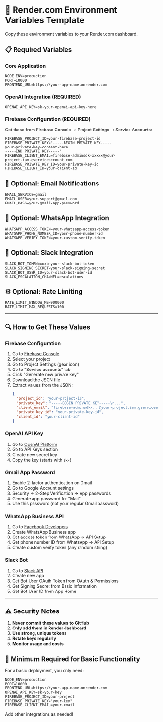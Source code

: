 # 🔐 Render.com Environment Variables Template

Copy these environment variables to your Render.com dashboard.

## 📋 **Required Variables**

### **Core Application**
```
NODE_ENV=production
PORT=10000
FRONTEND_URL=https://your-app-name.onrender.com
```

### **OpenAI Integration (REQUIRED)**
```
OPENAI_API_KEY=sk-your-openai-api-key-here
```

### **Firebase Configuration (REQUIRED)**
Get these from Firebase Console → Project Settings → Service Accounts:

```
FIREBASE_PROJECT_ID=your-firebase-project-id
FIREBASE_PRIVATE_KEY="-----BEGIN PRIVATE KEY-----
your-private-key-content-here
-----END PRIVATE KEY-----"
FIREBASE_CLIENT_EMAIL=firebase-adminsdk-xxxxx@your-project.iam.gserviceaccount.com
FIREBASE_PRIVATE_KEY_ID=your-private-key-id
FIREBASE_CLIENT_ID=your-client-id
```

## 📧 **Optional: Email Notifications**
```
EMAIL_SERVICE=gmail
EMAIL_USER=your-support@gmail.com
EMAIL_PASS=your-gmail-app-password
```

## 💬 **Optional: WhatsApp Integration**
```
WHATSAPP_ACCESS_TOKEN=your-whatsapp-access-token
WHATSAPP_PHONE_NUMBER_ID=your-phone-number-id
WHATSAPP_VERIFY_TOKEN=your-custom-verify-token
```

## 💼 **Optional: Slack Integration**
```
SLACK_BOT_TOKEN=xoxb-your-slack-bot-token
SLACK_SIGNING_SECRET=your-slack-signing-secret
SLACK_BOT_USER_ID=your-slack-bot-user-id
SLACK_ESCALATION_CHANNEL=escalations
```

## ⚙️ **Optional: Rate Limiting**
```
RATE_LIMIT_WINDOW_MS=900000
RATE_LIMIT_MAX_REQUESTS=100
```

---

## 🔍 **How to Get These Values**

### **Firebase Configuration**
1. Go to [Firebase Console](https://console.firebase.google.com)
2. Select your project
3. Go to Project Settings (gear icon)
4. Go to "Service accounts" tab
5. Click "Generate new private key"
6. Download the JSON file
7. Extract values from the JSON:
   ```json
   {
     "project_id": "your-project-id",
     "private_key": "-----BEGIN PRIVATE KEY-----\n...",
     "client_email": "firebase-adminsdk-...@your-project.iam.gserviceaccount.com",
     "private_key_id": "your-private-key-id",
     "client_id": "your-client-id"
   }
   ```

### **OpenAI API Key**
1. Go to [OpenAI Platform](https://platform.openai.com)
2. Go to API Keys section
3. Create new secret key
4. Copy the key (starts with `sk-`)

### **Gmail App Password**
1. Enable 2-factor authentication on Gmail
2. Go to Google Account settings
3. Security → 2-Step Verification → App passwords
4. Generate app password for "Mail"
5. Use this password (not your regular Gmail password)

### **WhatsApp Business API**
1. Go to [Facebook Developers](https://developers.facebook.com)
2. Create WhatsApp Business app
3. Get access token from WhatsApp → API Setup
4. Get phone number ID from WhatsApp → API Setup
5. Create custom verify token (any random string)

### **Slack Bot**
1. Go to [Slack API](https://api.slack.com/apps)
2. Create new app
3. Get Bot User OAuth Token from OAuth & Permissions
4. Get Signing Secret from Basic Information
5. Get Bot User ID from App Home

---

## ⚠️ **Security Notes**

1. **Never commit these values to GitHub**
2. **Only add them in Render dashboard**
3. **Use strong, unique tokens**
4. **Rotate keys regularly**
5. **Monitor usage and costs**

## 🎯 **Minimum Required for Basic Functionality**

For a basic deployment, you only need:
```
NODE_ENV=production
PORT=10000
FRONTEND_URL=https://your-app-name.onrender.com
OPENAI_API_KEY=sk-your-key
FIREBASE_PROJECT_ID=your-project
FIREBASE_PRIVATE_KEY="your-key"
FIREBASE_CLIENT_EMAIL=your-email
```

Add other integrations as needed!
